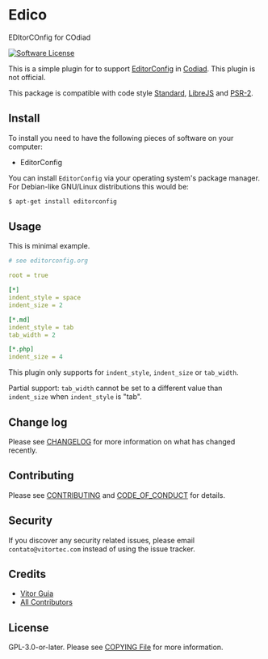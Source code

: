# Edico
EDItorCOnfig for COdiad

[![Software License](https://img.shields.io/github/license/vitorteccom/edico.svg)](COPYING)

This is a simple plugin for to support [EditorConfig](http://editorconfig.org/) in [Codiad](http://codiad.com/). This plugin is not official.

This package is compatible with code style [Standard](https://github.com/standard/standard), [LibreJS](https://www.gnu.org/software/librejs) and [PSR-2](https://github.com/php-fig/fig-standards/blob/master/accepted/PSR-2-coding-style-guide.md).

## Install

To install you need to have the following pieces of software on your computer:

- EditorConfig

You can install ``EditorConfig`` via your operating system's package manager. For Debian-like GNU/Linux distributions this would be:

``` bash
$ apt-get install editorconfig
```

## Usage

This is minimal example.

``` yaml
# see editorconfig.org

root = true

[*]
indent_style = space
indent_size = 2

[*.md]
indent_style = tab
tab_width = 2

[*.php]
indent_size = 4
```

This plugin only supports for ``indent_style``, ``indent_size`` or ``tab_width``.

Partial support: ``tab_width`` cannot be set to a different value than ``indent_size`` when ``indent_style`` is "tab".

## Change log

Please see [CHANGELOG](CHANGELOG.md) for more information on what has changed recently.

## Contributing

Please see [CONTRIBUTING](CONTRIBUTING.md) and [CODE_OF_CONDUCT](CODE_OF_CONDUCT.md) for details.

## Security

If you discover any security related issues, please email ``contato@vitortec.com`` instead of using the issue tracker.

## Credits

- [Vitor Guia](https://github.com/vitoranguia)
- [All Contributors](../../contributors)

## License

GPL-3.0-or-later. Please see [COPYING File](COPYING) for more information.
